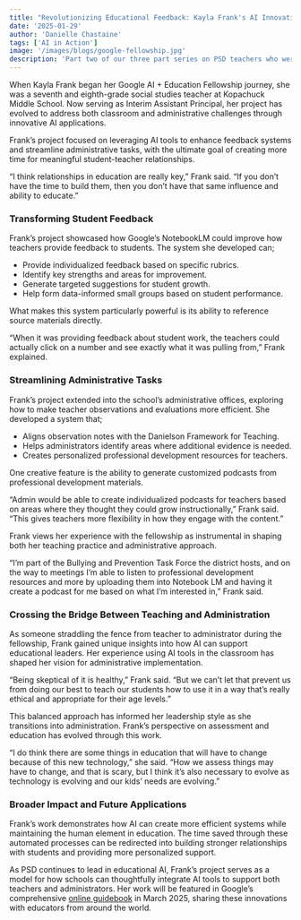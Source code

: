 ```yaml
---
title: "Revolutionizing Educational Feedback: Kayla Frank's AI Innovation Journey"
date: '2025-01-29'
author: 'Danielle Chastaine'
tags: ['AI in Action']
image: '/images/blogs/google-fellowship.jpg'
description: 'Part two of our three part series on PSD teachers who were selected for the GoogleAI + Education Fellowship'
---
```


When Kayla Frank began her Google AI + Education Fellowship journey, she was a seventh and eighth-grade social studies teacher at Kopachuck Middle School. Now serving as Interim Assistant Principal, her project has evolved to address both classroom and administrative challenges through innovative AI applications.

Frank’s project focused on leveraging AI tools to enhance feedback systems and streamline administrative tasks, with the ultimate goal of creating more time for meaningful student-teacher relationships.

“I think relationships in education are really key,” Frank said. “If you don’t have the time to build them, then you don’t have that same influence and ability to educate.”

### Transforming Student Feedback

Frank’s project showcased how Google’s NotebookLM could improve how teachers provide feedback to students. The system she developed can;

- Provide individualized feedback based on specific rubrics.
- Identify key strengths and areas for improvement.
- Generate targeted suggestions for student growth.
- Help form data-informed small groups based on student performance.

What makes this system particularly powerful is its ability to reference source materials directly.

“When it was providing feedback about student work, the teachers could actually click on a number and see exactly what it was pulling from,” Frank explained.

### Streamlining Administrative Tasks

Frank’s project extended into the school’s administrative offices, exploring how to make teacher observations and evaluations more efficient. She developed a system that;

- Aligns observation notes with the Danielson Framework for Teaching.
- Helps administrators identify areas where additional evidence is needed.
- Creates personalized professional development resources for teachers.

One creative feature is the ability to generate customized podcasts from professional development materials.

“Admin would be able to create individualized podcasts for teachers based on areas where they thought they could grow instructionally,” Frank said. “This gives teachers more flexibility in how they engage with the content.”

Frank views her experience with the fellowship as instrumental in shaping both her teaching practice and administrative approach.

“I’m part of the Bullying and Prevention Task Force the district hosts, and on the way to meetings I’m able to listen to professional development resources and more by uploading them into Notebook LM and having it create a podcast for me based on what I’m interested in,” Frank said.

### Crossing the Bridge Between Teaching and Administration

As someone straddling the fence from teacher to administrator during the fellowship, Frank gained unique insights into how AI can support educational leaders. Her experience using AI tools in the classroom has shaped her vision for administrative implementation.

“Being skeptical of it is healthy,” Frank said. “But we can’t let that prevent us from doing our best to teach our students how to use it in a way that’s really ethical and appropriate for their age levels.”

This balanced approach has informed her leadership style as she transitions into administration. Frank’s perspective on assessment and education has evolved through this work.

“I do think there are some things in education that will have to change because of this new technology,” she said. “How we assess things may have to change, and that is scary, but I think it’s also necessary to evolve as technology is evolving and our kids’ needs are evolving.”

### Broader Impact and Future Applications

Frank’s work demonstrates how AI can create more efficient systems while maintaining the human element in education. The time saved through these automated processes can be redirected into building stronger relationships with students and providing more personalized support.

As PSD continues to lead in educational AI, Frank’s project serves as a model for how schools can thoughtfully integrate AI tools to support both teachers and administrators. Her work will be featured in Google’s comprehensive [online guidebook](https://edu.google.com/ai-resources-in-education/) in March 2025, sharing these innovations with educators from around the world.
